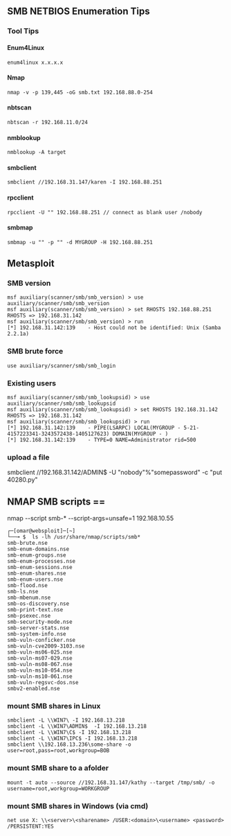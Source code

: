 ## SMB NETBIOS Enumeration Tips

### Tool Tips

#### Enum4Linux
```
enum4linux x.x.x.x
```

#### Nmap
```
nmap -v -p 139,445 -oG smb.txt 192.168.88.0-254
```

#### nbtscan
```
nbtscan -r 192.168.11.0/24
```

#### nmblookup
```
nmblookup -A target
```
#### smbclient
```
smbclient //192.168.31.147/karen -I 192.168.88.251
```
#### rpcclient
```
rpcclient -U "" 192.168.88.251 // connect as blank user /nobody
```
#### smbmap
```
smbmap -u "" -p "" -d MYGROUP -H 192.168.88.251
```

## Metasploit 

### SMB version
```
msf auxiliary(scanner/smb/smb_version) > use auxiliary/scanner/smb/smb_version
msf auxiliary(scanner/smb/smb_version) > set RHOSTS 192.168.88.251
RHOSTS => 192.168.31.142
msf auxiliary(scanner/smb/smb_version) > run
[*] 192.168.31.142:139    - Host could not be identified: Unix (Samba 2.2.1a)
```
### SMB brute force
```
use auxiliary/scanner/smb/smb_login
```

### Existing users
```
msf auxiliary(scanner/smb/smb_lookupsid) > use auxiliary/scanner/smb/smb_lookupsid
msf auxiliary(scanner/smb/smb_lookupsid) > set RHOSTS 192.168.31.142
RHOSTS => 192.168.31.142
msf auxiliary(scanner/smb/smb_lookupsid) > run
[*] 192.168.31.142:139    - PIPE(LSARPC) LOCAL(MYGROUP - 5-21-4157223341-3243572438-1405127623) DOMAIN(MYGROUP - )
[*] 192.168.31.142:139    - TYPE=0 NAME=Administrator rid=500

```
### upload a file
smbclient //192.168.31.142/ADMIN$ -U "nobody"%"somepassword" -c "put 40280.py"


## NMAP SMB scripts ==
nmap --script smb-* --script-args=unsafe=1 192.168.10.55 

```
┌─[omar@websploit]─[~]
└──╼ $  ls -lh /usr/share/nmap/scripts/smb*	
smb-brute.nse
smb-enum-domains.nse
smb-enum-groups.nse
smb-enum-processes.nse
smb-enum-sessions.nse
smb-enum-shares.nse
smb-enum-users.nse
smb-flood.nse
smb-ls.nse
smb-mbenum.nse
smb-os-discovery.nse
smb-print-text.nse
smb-psexec.nse
smb-security-mode.nse
smb-server-stats.nse
smb-system-info.nse
smb-vuln-conficker.nse
smb-vuln-cve2009-3103.nse
smb-vuln-ms06-025.nse
smb-vuln-ms07-029.nse
smb-vuln-ms08-067.nse
smb-vuln-ms10-054.nse
smb-vuln-ms10-061.nse
smb-vuln-regsvc-dos.nse
smbv2-enabled.nse
```

### mount SMB shares in Linux
```
smbclient -L \\WIN7\ -I 192.168.13.218
smbclient -L \\WIN7\ADMIN$  -I 192.168.13.218
smbclient -L \\WIN7\C$ -I 192.168.13.218
smbclient -L \\WIN7\IPC$ -I 192.168.13.218
smbclient \\192.168.13.236\some-share -o user=root,pass=root,workgroup=BOB
```

### mount SMB share to a afolder
```
mount -t auto --source //192.168.31.147/kathy --target /tmp/smb/ -o username=root,workgroup=WORKGROUP
```

### mount SMB shares in Windows (via cmd)
```
net use X: \\<server>\<sharename> /USER:<domain>\<username> <password> /PERSISTENT:YES
```

